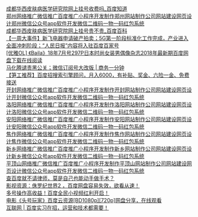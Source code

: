   
[成都华西皮肤病医学研究院网上挂号收费吗_百度知道](http://www.dianyue.me/archives/808/033f05uqdfm92jrv/)  
[郑州网络推广微信推广百度推广小程序开发制作郑州网站制作公司网站建设网页设计郑州微信公众号app软件开发微信二维码一物一码红包系统](http://www.dianyue.me/archives/236/btc1afq5k31qac1a/)  
[成都华西皮肤病医学研究院网上挂号贵不贵_百度百科](http://www.dianyue.me/archives/808/au7w4uj5kvw4wjog/)  
[【一周大事件】新飞电器申请破产拍卖；5G第一阶段标准化工作完成，产业进入全面冲刺阶段；“人民日报”内容将入驻百度百家号](http://www.dianyue.me/archives/070/hfc1qeruta8e4e09/)  
[[优雅OL] 《Baila》18年7月号297P日本时尚女装男偶像杂志2018年最新期百度网盘下载在线阅读](http://www.dianyue.me/archives/899/eymnglc9vyptbrnv/)  
[马化腾谴责黑公关；微信订阅号大改版 | 商务一分钟](http://www.dianyue.me/archives/434/djcflpcuff51kzaz/)  
[【笋工推荐】百度招搜索引擎顾问，月入6000，有补贴、奖金、六险一金、免费接送](http://www.dianyue.me/archives/387/68q8uwplfm88n1a2/)  
[开封网络推广微信推广百度推广小程序开发制作开封网站制作公司网站建设网页设计开封微信公众号app软件开发微信二维码一物一码红包系统](http://www.dianyue.me/archives/236/awnsbloaobafvpw6/)  
[洛阳网络推广微信推广百度推广小程序开发制作洛阳网站制作公司网站建设网页设计洛阳微信公众号app软件开发微信二维码一物一码红包系统](http://www.dianyue.me/archives/236/350lwuo97rh2dtxt/)  
[安阳网络推广微信推广百度推广小程序开发制作安阳网站制作公司网站建设网页设计安阳微信公众号app软件开发微信二维码一物一码红包系统](http://www.dianyue.me/archives/236/qzxkpz95r2hqjb88/)  
[焦作网络推广微信推广百度推广小程序开发制作焦作网站制作公司网站建设网页设计焦作微信公众号app软件开发微信二维码一物一码红包系统](http://www.dianyue.me/archives/236/0g7amhtk8q78yfs4/)  
[新乡网络推广微信推广百度推广小程序开发制作新乡网站制作公司网站建设网页设计新乡微信公众号app软件开发微信二维码一物一码红包系统](http://www.dianyue.me/archives/236/i9paxjatvpq20wqm/)  
[平顶山网络推广微信推广百度推广小程序开发制作平顶山网站制作公司网站建设网页设计微信公众号app软件开发微信二维码一物一码红包系统](http://www.dianyue.me/archives/236/wq3si9aeemg4ik9m/)  
[查百度就不请律师，莫是自己也能动手做手术？](http://www.dianyue.me/archives/375/u8tfs3354yw4uqpe/)  
[影视资源：侏罗纪世界2 ，百度网盘容易失效，欲看从速！](http://www.dianyue.me/archives/998/69bxq43pcpebv51g/)  
[多号操作高收益！百度全民小视频红利开启！](http://www.dianyue.me/archives/826/7a5g1bknzcdeh3hd/)  
[电影《头号玩家》百度云资源[BD1080p][720p]网盘分享，在线观看](http://www.dianyue.me/archives/900/7r91ou8tq86q13zg/)  
[互联网 | 百度实习在招，运营和技术都需要！](http://www.dianyue.me/archives/597/2f7fxwgu21nsxt6u/)